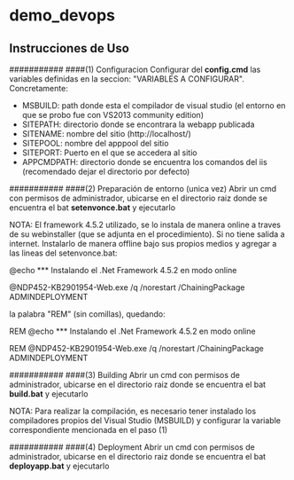 # demo_devops

## Instrucciones de Uso

###########
####(1) Configuracion
Configurar del **config.cmd** las variables definidas en la seccion: "VARIABLES A CONFIGURAR". Concretamente:

- MSBUILD: path donde esta el compilador de visual studio (el entorno en que se probo fue con VS2013 community edition)
- SITEPATH: directorio donde se encontrara la webapp publicada
- SITENAME: nombre del sitio (http://localhost/<SITENAME>)
- SITEPOOL: nombre del apppool del sitio 
- SITEPORT: Puerto en el que se accedera al sitio
- APPCMDPATH: directorio donde se encuentra los comandos del iis (recomendado dejar el directorio por defecto)

###########
####(2) Preparación de entorno  (unica vez)
Abrir un cmd con permisos de administrador, ubicarse en el directorio raiz donde se encuentra el bat **setenvonce.bat** y ejecutarlo

NOTA: El framework 4.5.2 utilizado, se lo instala de manera online a traves de su webinstaller (que se adjunta en el procedimiento). Si no tiene salida a internet.
Instalarlo de manera offline bajo sus propios medios y agregar a las lineas del setenvonce.bat:

@echo  *** Instalando el .Net Framework 4.5.2 en modo online 

@NDP452-KB2901954-Web.exe /q /norestart /ChainingPackage ADMINDEPLOYMENT

la palabra "REM" (sin comillas), quedando:

REM @echo  *** Instalando el .Net Framework 4.5.2 en modo online

REM @NDP452-KB2901954-Web.exe /q /norestart /ChainingPackage ADMINDEPLOYMENT

###########
####(3) Building
Abrir un cmd con permisos de administrador, ubicarse en el directorio raiz donde se encuentra el bat **build.bat** y ejecutarlo

NOTA: Para realizar la compilación, es necesario tener instalado los compiladores propios del Visual Studio (MSBUILD) y configurar la variable correspondiente mencionada en el paso (1)


###########
####(4) Deployment
Abrir un cmd con permisos de administrador, ubicarse en el directorio raiz donde se encuentra el bat **deployapp.bat** y ejecutarlo
